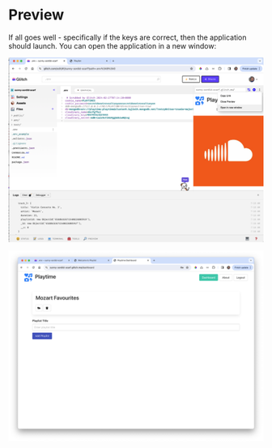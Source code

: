 # Preview

If all goes well - specifically if the keys are correct, then the application should launch. You can open the application in a new window:

![](img/11.png)

![](img/12.png)

